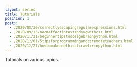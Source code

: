 ```yaml
---
layout: series
title: Tutorials
position: 1
posts:
  - /2020/08/30/correctlyescapingregularexpressions.html
  - /2020/09/13/neoneffectintextandsvgwithcss.html
  - /2020/11/21/beginnertipstodoalgebrainpython.html
  - /2020/12/01/5tipsforprogrammingandcsremoteteachers.html
  - /2020/12/27/howtomakeanethicalcrawlerinpython.html
---
```

Tutorials on various topics.
